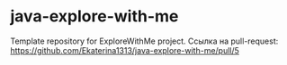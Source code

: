 # java-explore-with-me

Template repository for ExploreWithMe project.
Ссылка на pull-request:
https://github.com/Ekaterina1313/java-explore-with-me/pull/5